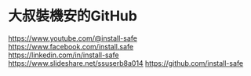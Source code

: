 # 大叔裝機安的GitHub
https://www.youtube.com/@install-safe  <br>
https://www.facebook.com/install.safe  <br>
https://linkedin.com/in/install-safe  <br>
https://www.slideshare.net/ssuserb8a014
https://github.com/install-safe
